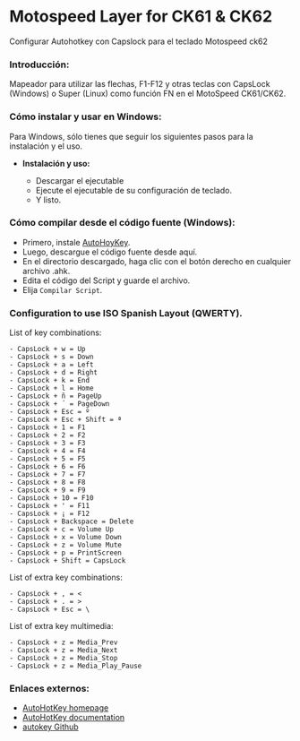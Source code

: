 # Motospeed Layer for CK61 & CK62
Configurar Autohotkey con Capslock para el teclado Motospeed ck62

### Introducción:
Mapeador para utilizar las flechas, F1-F12 y otras teclas con CapsLock (Windows) o Super (Linux) como función FN en el MotoSpeed CK61/CK62.

### Cómo instalar y usar en Windows:

Para Windows, sólo tienes que seguir los siguientes pasos para la instalación y el uso.

* **Instalación y uso:**
  
  * Descargar el ejecutable 
  * Ejecute el ejecutable de su configuración de teclado.
  * Y listo.

### Cómo compilar desde el código fuente (Windows):

* Primero, instale [AutoHoyKey](https://www.autohotkey.com/).
* Luego, descargue el código fuente desde aquí.
* En el directorio descargado, haga clic con el botón derecho en cualquier archivo .ahk.
* Edita el código del Script y guarde el archivo.
* Elija `Compilar Script`.

### Configuration to use ISO Spanish Layout (QWERTY).

List of key combinations:

    - CapsLock + w = Up
    - CapsLock + s = Down
    - CapsLock + a = Left
    - CapsLock + d = Right
    - CapsLock + k = End
    - CapsLock + l = Home
    - CapsLock + ñ = PageUp
    - CapsLock + ´ = PageDown
    - CapsLock + Esc = º
    - CapsLock + Esc + Shift = ª
    - CapsLock + 1 = F1
    - CapsLock + 2 = F2
    - CapsLock + 3 = F3
    - CapsLock + 4 = F4
    - CapsLock + 5 = F5
    - CapsLock + 6 = F6
    - CapsLock + 7 = F7
    - CapsLock + 8 = F8
    - CapsLock + 9 = F9
    - CapsLock + 10 = F10
    - CapsLock + ' = F11
    - CapsLock + ¡ = F12
    - CapsLock + Backspace = Delete
    - CapsLock + c = Volume Up
    - CapsLock + x = Volume Down
    - CapsLock + z = Volume Mute
    - CapsLock + p = PrintScreen
	- CapsLock + Shift = CapsLock

List of extra key combinations:

    - CapsLock + , = <
    - CapsLock + . = >
    - CapsLock + Esc = \

List of extra key multimedia:

    - CapsLock + z = Media_Prev
    - CapsLock + z = Media_Next
    - CapsLock + z = Media_Stop
    - CapsLock + z = Media_Play_Pause

	
### Enlaces externos:

* [AutoHotKey homepage](https://www.autohotkey.com/)
* [AutoHotKey documentation](https://www.autohotkey.com/docs/AutoHotkey.htm)
* [autokey Github](https://github.com/autokey/autokey)
